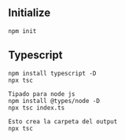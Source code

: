 ## Initialize

```
npm init
```

## Typescript

```
npm install typescript -D
npx tsc

Tipado para node js
npm install @types/node -D
npx tsc index.ts

Esto crea la carpeta del output
npx tsc
```

